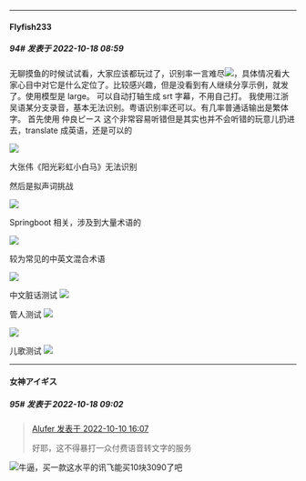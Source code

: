 

*****

####  Flyfish233  
##### 94#       发表于 2022-10-18 08:59

无聊摸鱼的时候试试看，大家应该都玩过了，识别率一言难尽<img src="https://static.saraba1st.com/image/smiley/face2017/018.png" referrerpolicy="no-referrer">，具体情况看大家心目中对它是什么定位了。比较感兴趣，但是没看到有人继续分享示例，就发了。使用模型是 large。
可以自动打轴生成 srt 字幕，不用自己打。
我使用江浙吴语某分支录音，基本无法识别。粤语识别率还可以。有几率普通话输出是繁体字。
首先使用 仲良ピース 这个非常容易听错但是其实也并不会听错的玩意儿扔进去，translate 成英语，还是可以的

<img src="https://p.sda1.dev/7/56d7f5e40d8295da608ee8378b361518/mmexport1666019940147.png" referrerpolicy="no-referrer">

大张伟《阳光彩虹小白马》无法识别

然后是拟声词挑战

<img src="https://p.sda1.dev/7/04b802f68494302eb8b9248a2dba8051/qxlarge-dsc-7FDBEC44DE4DA9A927EA112DAAB1C3E6.jpg" referrerpolicy="no-referrer">

Springboot 相关，涉及到大量术语的

<img src="https://p.sda1.dev/7/a36b51584dcf53020e348d0f7773080d/CMP_20221018000433001.png" referrerpolicy="no-referrer">

较为常见的中英文混合术语

<img src="https://p.sda1.dev/7/f86ad081979b6b4d482cf24cd313a536/CMP_20221018000537017.png" referrerpolicy="no-referrer">

中文脏话测试
<img src="https://p.sda1.dev/7/61dd9eaf4710d61fee0ee1c99695c9f1/CMP_20221018000837198.png" referrerpolicy="no-referrer">

管人测试
<img src="https://p.sda1.dev/7/756ac44440a9a34afbdf2de5143c044a/CMP_20221018000911409.png" referrerpolicy="no-referrer">

<img src="https://p.sda1.dev/7/3bb3ef2d0905d517348894ab8d9ceae5/CMP_20221018085623787.png" referrerpolicy="no-referrer">

儿歌测试
<img src="https://p.sda1.dev/7/69569a199e223129edf02c62dca08254/CMP_20221018001024398.png" referrerpolicy="no-referrer">



*****

####  女神アイギス  
##### 95#       发表于 2022-10-18 09:02

<blockquote><a href="httphttps://bbs.saraba1st.com/2b/forum.php?mod=redirect&amp;goto=findpost&amp;pid=57845910&amp;ptid=2098957" target="_blank">Alufer 发表于 2022-10-10 16:07</a>

好耶，这不得暴打一众付费语音转文字的服务</blockquote>
<img src="https://static.saraba1st.com/image/smiley/face2017/067.png" referrerpolicy="no-referrer">牛逼，买一款这水平的讯飞能买10块3090了吧

